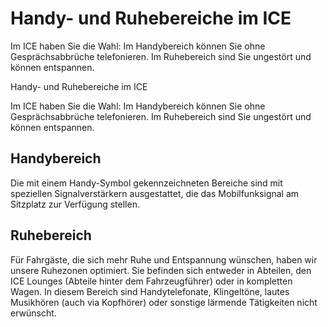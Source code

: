 Handy- und Ruhebereiche im ICE
==========

Im ICE haben Sie die Wahl: Im Handybereich können Sie ohne Gesprächsabbrüche telefonieren. Im Ruhebereich sind Sie ungestört und können entspannen.

Handy- und Ruhebereiche im ICE

Im ICE haben Sie die Wahl: Im Handybereich können Sie ohne Gesprächsabbrüche telefonieren. Im Ruhebereich sind Sie ungestört und können entspannen.

Handybereich
----------

Die mit einem Handy-Symbol gekennzeichneten Bereiche sind mit speziellen Signalverstärkern ausgestattet, die das Mobilfunksignal am Sitzplatz zur Verfügung stellen.

Ruhebereich
----------

Für Fahrgäste, die sich mehr Ruhe und Entspannung wünschen, haben wir unsere Ruhezonen optimiert. Sie befinden sich entweder in Abteilen, den ICE Lounges (Abteile hinter dem Fahrzeugführer) oder in kompletten Wagen.
In diesem Bereich sind Handytelefonate, Klingeltöne, lautes Musikhören (auch via Kopfhörer) oder sonstige lärmende Tätigkeiten nicht erwünscht.
